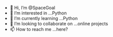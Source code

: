 - 👋 Hi, I’m @SpaceGoal
- 👀 I’m interested in ...Python
- 🌱 I’m currently learning ...Python
- 💞️ I’m looking to collaborate on ...online projects
- 📫 How to reach me ...here?  

<!---
SpaceGoal/SpaceGoal is a ✨ special ✨ repository because its `README.md` (this file) appears on your GitHub profile.
You can click the Preview link to take a look at your changes.
--->
